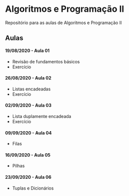 # Algoritmos e Programação II

Repositório para as aulas de Algoritmos e Programação II


## Aulas

#### 19/08/2020 - Aula 01
 - Revisão de fundamentos básicos
 - Exercício

 #### 26/08/2020 - Aula 02
 - Listas encadeadas
 - Exercício

  #### 02/09/2020 - Aula 03
 - Lista duplamente encadeada
 - Exercício

  #### 09/09/2020 - Aula 04
 - Filas

  #### 16/09/2020 - Aula 05
 - Pilhas

  #### 23/09/2020 - Aula 06
 - Tuplas e Dicionários
